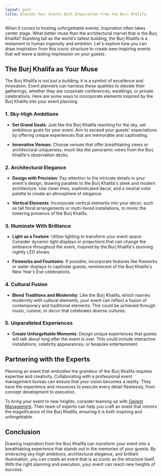 ```yaml
---
layout: post
title: Elevate Your Events With Inspiration From the Burj Khalifa
---
```



When it comes to hosting unforgettable events, inspiration often takes center stage. What better muse than the architectural marvel that is the Burj Khalifa? Standing tall as the world's tallest building, the Burj Khalifa is a testament to human ingenuity and ambition. Let's explore how you can draw inspiration from this iconic structure to create awe-inspiring events that will leave a lasting impression on your guests.

## The Burj Khalifa as Your Muse

The Burj Khalifa is not just a building; it is a symbol of excellence and innovation. Event planners can harness these qualities to elevate their gatherings, whether they are corporate conferences, weddings, or private celebrations. Here are some ways to incorporate elements inspired by the Burj Khalifa into your event planning

### 1. Sky-High Ambitions

- **Set Grand Goals**: Just like the Burj Khalifa reaching for the sky, set ambitious goals for your event. Aim to exceed your guests' expectations by offering unique experiences that are memorable and captivating.

- **Innovative Venues**: Choose venues that offer breathtaking views or architectural uniqueness, much like the panoramic views from the Burj Khalifa's observation decks.

### 2. Architectural Elegance

- **Design with Precision**: Pay attention to the intricate details in your event's design, drawing parallels to the Burj Khalifa's sleek and modern architecture. Use clean lines, sophisticated decor, and a neutral color palette to create an atmosphere of elegance.

- **Vertical Elements**: Incorporate vertical elements into your decor, such as tall floral arrangements or multi-tiered installations, to mimic the towering presence of the Burj Khalifa.

### 3. Illuminate With Brilliance

- **Light as a Feature**: Utilize lighting to transform your event space. Consider dynamic light displays or projections that can change the ambiance throughout the event, inspired by the Burj Khalifa's stunning nightly LED shows.

- **Fireworks and Fountains**: If possible, incorporate features like fireworks or water displays to captivate guests, reminiscent of the Burj Khalifa's New Year's Eve celebrations.

### 4. Cultural Fusion

- **Blend Traditions and Modernity**: Like the Burj Khalifa, which marries modernity with cultural elements, your event can reflect a fusion of contemporary and traditional elements. This could be achieved through music, cuisine, or decor that celebrates diverse cultures.

### 5. Unparalleled Experiences

- **Create Unforgettable Moments**: Design unique experiences that guests will talk about long after the event is over. This could include interactive installations, celebrity appearances, or bespoke entertainment.

## Partnering with the Experts

Planning an event that embodies the grandeur of the Burj Khalifa requires expertise and creativity. Collaborating with a professional event management bureau can ensure that your vision becomes a reality. They have the experience and resources to execute every detail flawlessly, from concept development to execution.

To bring your event to new heights, consider teaming up with [Gevent Management](https://geventm.com/). Their team of experts can help you craft an event that mirrors the magnificence of the Burj Khalifa, ensuring it is both inspiring and unforgettable.

## Conclusion

Drawing inspiration from the Burj Khalifa can transform your event into a breathtaking experience that stands out in the memories of your guests. By embracing sky-high ambitions, architectural elegance, and brilliant illumination, you can create an event that is as iconic as the structure itself. With the right planning and execution, your event can reach new heights of success.